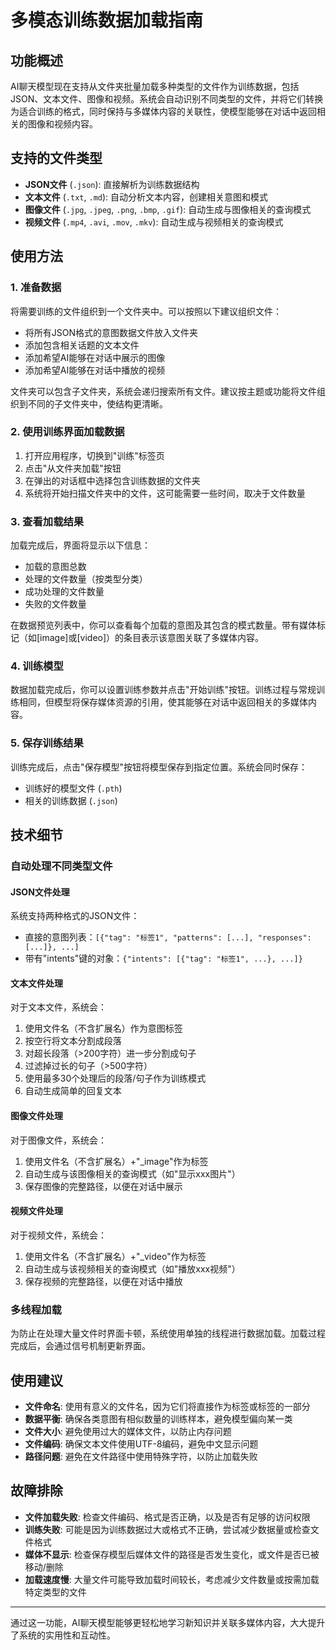 # 多模态训练数据加载指南

## 功能概述

AI聊天模型现在支持从文件夹批量加载多种类型的文件作为训练数据，包括JSON、文本文件、图像和视频。系统会自动识别不同类型的文件，并将它们转换为适合训练的格式，同时保持与多媒体内容的关联性，使模型能够在对话中返回相关的图像和视频内容。

## 支持的文件类型

- **JSON文件** (`.json`): 直接解析为训练数据结构
- **文本文件** (`.txt`, `.md`): 自动分析文本内容，创建相关意图和模式
- **图像文件** (`.jpg`, `.jpeg`, `.png`, `.bmp`, `.gif`): 自动生成与图像相关的查询模式
- **视频文件** (`.mp4`, `.avi`, `.mov`, `.mkv`): 自动生成与视频相关的查询模式

## 使用方法

### 1. 准备数据

将需要训练的文件组织到一个文件夹中。可以按照以下建议组织文件：

- 将所有JSON格式的意图数据文件放入文件夹
- 添加包含相关话题的文本文件
- 添加希望AI能够在对话中展示的图像
- 添加希望AI能够在对话中播放的视频

文件夹可以包含子文件夹，系统会递归搜索所有文件。建议按主题或功能将文件组织到不同的子文件夹中，使结构更清晰。

### 2. 使用训练界面加载数据

1. 打开应用程序，切换到"训练"标签页
2. 点击"从文件夹加载"按钮
3. 在弹出的对话框中选择包含训练数据的文件夹
4. 系统将开始扫描文件夹中的文件，这可能需要一些时间，取决于文件数量

### 3. 查看加载结果

加载完成后，界面将显示以下信息：

- 加载的意图总数
- 处理的文件数量（按类型分类）
- 成功处理的文件数量
- 失败的文件数量

在数据预览列表中，你可以查看每个加载的意图及其包含的模式数量。带有媒体标记（如[image]或[video]）的条目表示该意图关联了多媒体内容。

### 4. 训练模型

数据加载完成后，你可以设置训练参数并点击"开始训练"按钮。训练过程与常规训练相同，但模型将保存媒体资源的引用，使其能够在对话中返回相关的多媒体内容。

### 5. 保存训练结果

训练完成后，点击"保存模型"按钮将模型保存到指定位置。系统会同时保存：
- 训练好的模型文件 (`.pth`)
- 相关的训练数据 (`.json`)

## 技术细节

### 自动处理不同类型文件

#### JSON文件处理

系统支持两种格式的JSON文件：
- 直接的意图列表：`[{"tag": "标签1", "patterns": [...], "responses": [...]}, ...]`
- 带有"intents"键的对象：`{"intents": [{"tag": "标签1", ...}, ...]}`

#### 文本文件处理

对于文本文件，系统会：
1. 使用文件名（不含扩展名）作为意图标签
2. 按空行将文本分割成段落
3. 对超长段落（>200字符）进一步分割成句子
4. 过滤掉过长的句子（>500字符）
5. 使用最多30个处理后的段落/句子作为训练模式
6. 自动生成简单的回复文本

#### 图像文件处理

对于图像文件，系统会：
1. 使用文件名（不含扩展名）+"_image"作为标签
2. 自动生成与该图像相关的查询模式（如"显示xxx图片"）
3. 保存图像的完整路径，以便在对话中展示

#### 视频文件处理

对于视频文件，系统会：
1. 使用文件名（不含扩展名）+"_video"作为标签
2. 自动生成与该视频相关的查询模式（如"播放xxx视频"）
3. 保存视频的完整路径，以便在对话中播放

### 多线程加载

为防止在处理大量文件时界面卡顿，系统使用单独的线程进行数据加载。加载过程完成后，会通过信号机制更新界面。

## 使用建议

- **文件命名**: 使用有意义的文件名，因为它们将直接作为标签或标签的一部分
- **数据平衡**: 确保各类意图有相似数量的训练样本，避免模型偏向某一类
- **文件大小**: 避免使用过大的媒体文件，以防止内存问题
- **文件编码**: 确保文本文件使用UTF-8编码，避免中文显示问题
- **路径问题**: 避免在文件路径中使用特殊字符，以防止加载失败

## 故障排除

- **文件加载失败**: 检查文件编码、格式是否正确，以及是否有足够的访问权限
- **训练失败**: 可能是因为训练数据过大或格式不正确，尝试减少数据量或检查文件格式
- **媒体不显示**: 检查保存模型后媒体文件的路径是否发生变化，或文件是否已被移动/删除
- **加载速度慢**: 大量文件可能导致加载时间较长，考虑减少文件数量或按需加载特定类型的文件

---

通过这一功能，AI聊天模型能够更轻松地学习新知识并关联多媒体内容，大大提升了系统的实用性和互动性。 